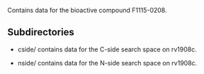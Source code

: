 Contains data for the bioactive compound F1115-0208.

## Subdirectories

- cside/ contains data for the C-side search space on rv1908c.

- nside/ contains data for the N-side search space on rv1908c.

